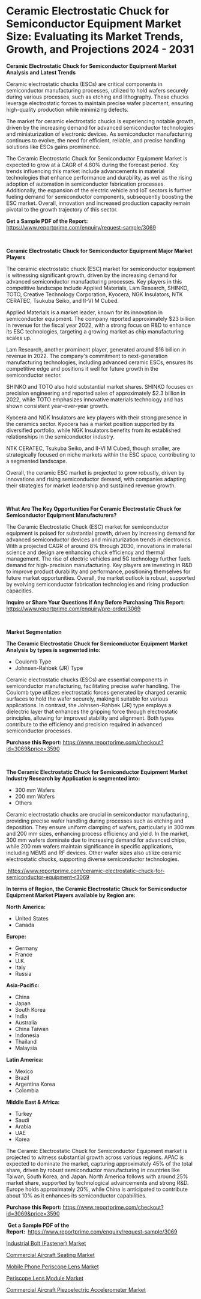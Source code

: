 <p><h1>Ceramic Electrostatic Chuck for Semiconductor Equipment Market Size: Evaluating its Market Trends, Growth, and Projections 2024 - 2031</h1></p><p><strong>Ceramic Electrostatic Chuck for Semiconductor Equipment Market Analysis and Latest Trends</strong></p>
<p><p>Ceramic electrostatic chucks (ESCs) are critical components in semiconductor manufacturing processes, utilized to hold wafers securely during various processes, such as etching and lithography. These chucks leverage electrostatic forces to maintain precise wafer placement, ensuring high-quality production while minimizing defects.</p><p>The market for ceramic electrostatic chucks is experiencing notable growth, driven by the increasing demand for advanced semiconductor technologies and miniaturization of electronic devices. As semiconductor manufacturing continues to evolve, the need for efficient, reliable, and precise handling solutions like ESCs gains prominence.</p><p>The Ceramic Electrostatic Chuck for Semiconductor Equipment Market is expected to grow at a CAGR of 4.80% during the forecast period. Key trends influencing this market include advancements in material technologies that enhance performance and durability, as well as the rising adoption of automation in semiconductor fabrication processes. Additionally, the expansion of the electric vehicle and IoT sectors is further fueling demand for semiconductor components, subsequently boosting the ESC market. Overall, innovation and increased production capacity remain pivotal to the growth trajectory of this sector.</p></p>
<p><strong>Get a Sample PDF of the Report:&nbsp;</strong> <a href="https://www.reportprime.com/enquiry/request-sample/3069">https://www.reportprime.com/enquiry/request-sample/3069</a></p>
<p>&nbsp;</p>
<p><strong>Ceramic Electrostatic Chuck for Semiconductor Equipment Major Market Players</strong></p>
<p><p>The ceramic electrostatic chuck (ESC) market for semiconductor equipment is witnessing significant growth, driven by the increasing demand for advanced semiconductor manufacturing processes. Key players in this competitive landscape include Applied Materials, Lam Research, SHINKO, TOTO, Creative Technology Corporation, Kyocera, NGK Insulators, NTK CERATEC, Tsukuba Seiko, and II-VI M Cubed.</p><p>Applied Materials is a market leader, known for its innovation in semiconductor equipment. The company reported approximately $23 billion in revenue for the fiscal year 2022, with a strong focus on R&D to enhance its ESC technologies, targeting a growing market as chip manufacturing scales up.</p><p>Lam Research, another prominent player, generated around $16 billion in revenue in 2022. The company's commitment to next-generation manufacturing technologies, including advanced ceramic ESCs, ensures its competitive edge and positions it well for future growth in the semiconductor sector.</p><p>SHINKO and TOTO also hold substantial market shares. SHINKO focuses on precision engineering and reported sales of approximately $2.3 billion in 2022, while TOTO emphasizes innovative materials technology and has shown consistent year-over-year growth.</p><p>Kyocera and NGK Insulators are key players with their strong presence in the ceramics sector. Kyocera has a market position supported by its diversified portfolio, while NGK Insulators benefits from its established relationships in the semiconductor industry.</p><p>NTK CERATEC, Tsukuba Seiko, and II-VI M Cubed, though smaller, are strategically focused on niche markets within the ESC space, contributing to a segmented landscape.</p><p>Overall, the ceramic ESC market is projected to grow robustly, driven by innovations and rising semiconductor demand, with companies adapting their strategies for market leadership and sustained revenue growth.</p></p>
<p>&nbsp;</p>
<p><strong>What Are The Key Opportunities For Ceramic Electrostatic Chuck for Semiconductor Equipment Manufacturers?</strong></p>
<p><p>The Ceramic Electrostatic Chuck (ESC) market for semiconductor equipment is poised for substantial growth, driven by increasing demand for advanced semiconductor devices and miniaturization trends in electronics. With a projected CAGR of around 8% through 2030, innovations in material science and design are enhancing chuck efficiency and thermal management. The rise of electric vehicles and 5G technology further fuels demand for high-precision manufacturing. Key players are investing in R&D to improve product durability and performance, positioning themselves for future market opportunities. Overall, the market outlook is robust, supported by evolving semiconductor fabrication technologies and rising production capacities.</p></p>
<p><strong>Inquire or Share Your Questions If Any Before Purchasing This Report:</strong> <a href="https://www.reportprime.com/enquiry/pre-order/3069">https://www.reportprime.com/enquiry/pre-order/3069</a></p>
<p>&nbsp;</p>
<p><strong>Market Segmentation</strong></p>
<p><strong>The Ceramic Electrostatic Chuck for Semiconductor Equipment Market Analysis by types is segmented into:</strong></p>
<p><ul><li>Coulomb Type</li><li>Johnsen-Rahbek (JR) Type</li></ul></p>
<p><p>Ceramic electrostatic chucks (ESCs) are essential components in semiconductor manufacturing, facilitating precise wafer handling. The Coulomb type utilizes electrostatic forces generated by charged ceramic surfaces to hold the wafer securely, making it suitable for various applications. In contrast, the Johnsen-Rahbek (JR) type employs a dielectric layer that enhances the gripping force through electrostatic principles, allowing for improved stability and alignment. Both types contribute to the efficiency and precision required in advanced semiconductor processes.</p></p>
<p><strong>Purchase this Report:&nbsp;</strong><a href="https://www.reportprime.com/checkout?id=3069&price=3590">https://www.reportprime.com/checkout?id=3069&price=3590</a></p>
<p>&nbsp;</p>
<p><strong>The Ceramic Electrostatic Chuck for Semiconductor Equipment Market Industry Research by Application is segmented into:</strong></p>
<p><ul><li>300 mm Wafers</li><li>200 mm Wafers</li><li>Others</li></ul></p>
<p><p>Ceramic electrostatic chucks are crucial in semiconductor manufacturing, providing precise wafer handling during processes such as etching and deposition. They ensure uniform clamping of wafers, particularly in 300 mm and 200 mm sizes, enhancing process efficiency and yield. In the market, 300 mm wafers dominate due to increasing demand for advanced chips, while 200 mm wafers maintain significance in specific applications, including MEMS and RF devices. Other wafer sizes also utilize ceramic electrostatic chucks, supporting diverse semiconductor technologies.</p></p>
<p><a href="https://www.reportprime.com/ceramic-electrostatic-chuck-for-semiconductor-equipment-r3069">&nbsp;https://www.reportprime.com/ceramic-electrostatic-chuck-for-semiconductor-equipment-r3069</a></p>
<p><strong>In terms of Region, the Ceramic Electrostatic Chuck for Semiconductor Equipment Market Players available by Region are:</strong></p>
<p>
    <p> <strong> North America: </strong>
        <ul>
            <li>United States</li>
            <li>Canada</li>
        </ul>
        </p> 
    <p> <strong> Europe: </strong>
        <ul>
            <li>Germany</li>
            <li>France</li>
            <li>U.K.</li>
            <li>Italy</li>
            <li>Russia</li>
        </ul>
        </p> 
    <p> <strong> Asia-Pacific: </strong>
        <ul>
            <li>China</li>
            <li>Japan</li>
            <li>South Korea</li>
            <li>India</li>
            <li>Australia</li>
            <li>China Taiwan</li>
            <li>Indonesia</li>
            <li>Thailand</li>
            <li>Malaysia</li>
        </ul>
        </p> 
    <p> <strong> Latin America: </strong>
        <ul>
            <li>Mexico</li>
            <li>Brazil</li>
            <li>Argentina Korea</li>
            <li>Colombia</li>
        </ul>
        </p> 
    <p> <strong> Middle East & Africa: </strong>
        <ul>
            <li>Turkey</li>
            <li>Saudi</li>
            <li>Arabia</li>
            <li>UAE</li>
            <li>Korea</li>
        </ul>
    </p>
    </p>
<p><p>The Ceramic Electrostatic Chuck for Semiconductor Equipment market is projected to witness substantial growth across various regions. APAC is expected to dominate the market, capturing approximately 45% of the total share, driven by robust semiconductor manufacturing in countries like Taiwan, South Korea, and Japan. North America follows with around 25% market share, supported by technological advancements and strong R&D. Europe holds approximately 20%, while China is anticipated to contribute about 10% as it enhances its semiconductor capabilities.</p></p>
<p><strong>Purchase this Report: </strong><a href="https://www.reportprime.com/checkout?id=3069&price=3590">https://www.reportprime.com/checkout?id=3069&price=3590</a></p>
<p>&nbsp;<strong>Get a Sample PDF of the Report:&nbsp;&nbsp;</strong><a href="https://www.reportprime.com/enquiry/request-sample/3069">https://www.reportprime.com/enquiry/request-sample/3069</a></p>
<p><strong></strong></p>
<p><p><a href="https://issuu.com/reportprime-2/docs/industrial-bolt-fastener-market-siz_246b40ca9510a0">Industrial Bolt (Fastener) Market</a></p><p><a href="https://www.linkedin.com/pulse/global-commercial-aircraft-seating-industry-research-report-competitive-ieo8c?trackingId=73QyqrbrTGiL5FRtUn1l8w%3D%3D">Commercial Aircraft Seating Market</a></p><p><a href="https://github.com/FlorianWolf90/Market-Research-Report-List-1/blob/main/mobile-phone-periscope-lens-market.md">Mobile Phone Periscope Lens Market</a></p><p><a href="https://github.com/fdr6gh/Market-Research-Report-List-1/blob/main/periscope-lens-module-market.md">Periscope Lens Module Market</a></p><p><a href="https://www.linkedin.com/pulse/global-commercial-aircraft-piezoelectric-accelerometer-market-wvkkc?trackingId=TeRt4TKLS3abCUMfeJia6g%3D%3D">Commercial Aircraft Piezoelectric Accelerometer Market</a></p></p>